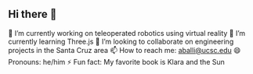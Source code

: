 ## Hi there 👋

🔭 I’m currently working on teleoperated robotics using virtual reality
🌱 I’m currently learning Three.js
👯 I’m looking to collaborate on engineering projects in the Santa Cruz area
📫 How to reach me: aballi@ucsc.edu
😄 Pronouns: he/him
⚡ Fun fact: My favorite book is Klara and the Sun
